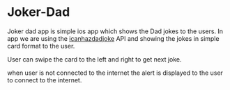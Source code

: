 # Joker-Dad

Joker dad app is simple ios app which shows the Dad jokes to the users. In app we are using the [icanhazdadjoke](https://icanhazdadjoke.com/api) API and showing the jokes in simple card format to the user.

User can swipe the card to the left and right to get next joke.

when user is not connected to the internet the alert is displayed to the user to connect to the internet.
